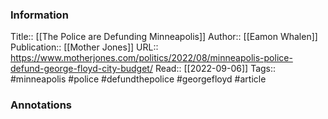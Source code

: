 
### Information
Title:: [[The Police are Defunding Minneapolis]]
Author:: [[Eamon Whalen]]
Publication:: [[Mother Jones]]
URL:: https://www.motherjones.com/politics/2022/08/minneapolis-police-defund-george-floyd-city-budget/
Read:: [[2022-09-06]]
Tags:: #minneapolis #police #defundthepolice #georgefloyd
#article

### Annotations
